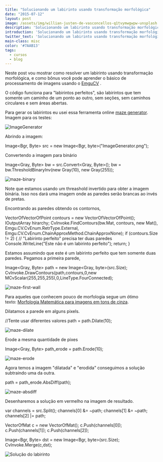 ```yaml
---
title: "Solucionando um labirinto usando transformação morfológica"
date: "2015-07-12"
layout: post
image: /assets/img/willian-justen-de-vasconcellos-q1tvymwgwpw-unsplash.jpg
description: 'Solucionando um labirinto usando transformação morfológica com EmguCV.'
introduction: 'Solucionando um labirinto usando transformação morfológica com EmguCV.'
twitter_text: 'Solucionando um labirinto usando transformação morfológica com EmguCV.'
main-class: misc
color: '#7AAB13'
tags:
  - cursos
  - blog
---
```


Neste post vou mostrar como resolver um labirinto usando transformação morfológica, e como bônus você pode aprender o básico de processamento de imagens usando o [EmguCV](http://www.emgu.com/) .

O código funciona para "labirintos perfeitos", são labirintos que tem somente um caminho de um ponto ao outro, sem seções, sem caminhos circulares e sem áreas abertas.

Para gerar os labirintos eu usei essa ferramenta online [maze generator](http://mazegenerator.net/). Imagem para os testes:

![ImageGenerator](/assets/img/solucionando-um-labirinto-usando-transformacao-morfologica/ImageGenerator.png)

Abrindo a imagem:

Image<Bgr, Byte> src = new Image<Bgr, byte>("ImageGenerator.png");

Convertendo a imagem para binário

Image<Gray, Byte> bw = src.Convert<Gray, Byte>();
bw = bw.ThresholdBinaryInv(new Gray(10), new Gray(255));

![maze-binary](/assets/img/solucionando-um-labirinto-usando-transformacao-morfologica/maze-binary.png)

Note que estamos usando um threashold invertido para obter a imagem binária. Isso nos dará uma imagem onde as paredes serão brancas ao invés de pretas.

Encontrando as paredes obtendo os contornos,

VectorOfVectorOfPoint contours = new VectorOfVectorOfPoint();
IOutputArray hirarchy;
CvInvoke.FindContours(bw.Mat, contours, new Mat(), Emgu.CV.CvEnum.RetrType.External, Emgu.CV.CvEnum.ChainApproxMethod.ChainApproxNone);
if (contours.Size != 2)
{
    // "Labirinto perfeito" precisa ter duas paredes
    Console.WriteLine("Este não é um labirinto perfeito");
    return;
}

Estamos assumindo que este é um labirinto perfeito que tem somente duas paredes. Pegamos a primeira parede,

Image<Gray, Byte> path = new Image<Gray, byte>(src.Size);
CvInvoke.DrawContours(path,contours,0,new MCvScalar(255,255,255),0,LineType.FourConnected);

![maze-first-wall](/assets/img/solucionando-um-labirinto-usando-transformacao-morfologica/maze-first-wall.png)

Para aqueles que conhecem pouco de morfologia segue um ótimo texto: [Morfologia Matemática para imagens em tons de cinza](https://sofaltatestar.wordpress.com/2010/01/06/morfologia-matematica-para-imagens-em-tons-de-cinza/).

Dilatamos a parede em alguns pixels.

//Tente usar diferentes valores
path = path.Dilate(10);

![maze-dilate](/assets/img/solucionando-um-labirinto-usando-transformacao-morfologica/maze-dilate.png)

Erode a mesma quantidade de pixes

Image<Gray, Byte> path\_erode = path.Erode(10);

![maze-erode](/assets/img/solucionando-um-labirinto-usando-transformacao-morfologica/maze-erode.png)

Agora temos a imagem "dilatada" e "erodida" conseguimos a solução subtraindo uma da outra.

path = path\_erode.AbsDiff(path);

![maze-absdiff](/assets/img/solucionando-um-labirinto-usando-transformacao-morfologica/maze-absdiff.png)

Desenharemos a solução em vermelho na imagem de resultado.

var channels = src.Split();
channels\[0\] &= ~path;
channels\[1\] &= ~path;
channels\[2\] |= path;

VectorOfMat c = new VectorOfMat();
c.Push(channels\[0\]);
c.Push(channels\[1\]);
c.Push(channels\[2\]);

Image<Bgr, Byte> dst = new Image<Bgr, byte>(src.Size);
 CvInvoke.Merge(c,dst);

![Solução do labirinto](/assets/img/solucionando-um-labirinto-usando-transformacao-morfologica/maze-dst-img.png)
